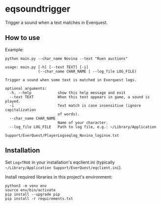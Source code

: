 # eqsoundtrigger

Trigger a sound when a text matches in Everquest.

## How to use

Example:
```
python main.py --char_name Novina --text "Ruen auctions"
```

```
usage: main.py [-h] [--text TEXT] [-i]
               (--char_name CHAR_NAME | --log_file LOG_FILE)

Trigger a sound when some text is matched in Everquest logs.

optional arguments:
  -h, --help            show this help message and exit
  --text TEXT           When this text appears in game, a sound is played.
  -i                    Text match is case insensitive (ignore capitalization
                        of words).
  --char_name CHAR_NAME
                        Name of your character.
  --log_file LOG_FILE   Path to log file, e.g.: ~/Library/Application
                        Support/EverQuest/PlayerLogseqlog_Novina_loginse.txt
```

## Installation

Set `Log=TRUE` in your installation's eqclient.ini (typically `~/Library/Application Support/EverQuest/eqclient.ini`).

Install required libraries in this project's environment:
```
python3 -m venv env
source env/bin/activate
pip install --upgrade pip
pip install -r requirements.txt
```
